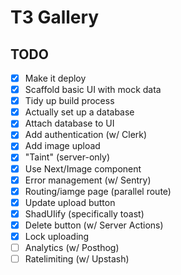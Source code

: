 # T3 Gallery

## TODO

- [x] Make it deploy
- [x] Scaffold basic UI with mock data
- [x] Tidy up build process
- [x] Actually set up a database
- [x] Attach database to UI
- [x] Add authentication (w/ Clerk)
- [x] Add image upload
- [x] "Taint" (server-only)
- [x] Use Next/Image component
- [x] Error management (w/ Sentry)
- [x] Routing/iamge page (parallel route)
- [x] Update upload button
- [x] ShadUIify (specifically toast)
- [x] Delete button (w/ Server Actions)
- [x] Lock uploading
- [ ] Analytics (w/ Posthog)
- [ ] Ratelimiting (w/ Upstash)
